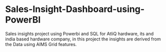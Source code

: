 # Sales-Insight-Dashboard-using-PowerBI
Sales insights project using Powerbi and SQL for AtliQ hardware, its and india based hardware company, in this project the insights are derived from the Data using AIMS Grid features.
